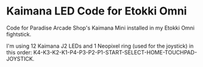 # Kaimana LED Code for Etokki Omni
Code for Paradise Arcade Shop's Kaimana Mini installed in my Etokki Omni fightstick.

I'm using 12 Kaimana J2 LEDs and 1 Neopixel ring (used for the joystick) in this order: K4-K3-K2-K1-P4-P3-P2-P1-START-SELECT-HOME-TOUCHPAD-JOYSTICK.
